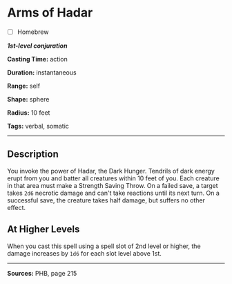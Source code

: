 # Arms of Hadar

- [ ] Homebrew

***1st-level conjuration***

**Casting Time:** action

**Duration:** instantaneous

**Range:** self

**Shape:** sphere

**Radius:** 10 feet

**Tags:** verbal, somatic

---

## Description
You invoke the power of Hadar, the Dark Hunger.
Tendrils of dark energy erupt from you and batter all creatures within 10 feet of you.
Each creature in that area must make a Strength Saving Throw.
On a failed save, a target takes `2d6` necrotic damage and can't take reactions until its next turn.
On a successful save, the creature takes half damage, but suffers no other effect.

## At Higher Levels
When you cast this spell using a spell slot of 2nd level or higher, the damage increases by `1d6` for each slot level above 1st.

---

**Sources:** PHB, page 215
